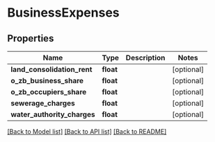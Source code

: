 # BusinessExpenses

## Properties
Name | Type | Description | Notes
------------ | ------------- | ------------- | -------------
**land_consolidation_rent** | **float** |  | [optional] 
**o_zb_business_share** | **float** |  | [optional] 
**o_zb_occupiers_share** | **float** |  | [optional] 
**sewerage_charges** | **float** |  | [optional] 
**water_authority_charges** | **float** |  | [optional] 

[[Back to Model list]](../README.md#documentation-for-models) [[Back to API list]](../README.md#documentation-for-api-endpoints) [[Back to README]](../README.md)


